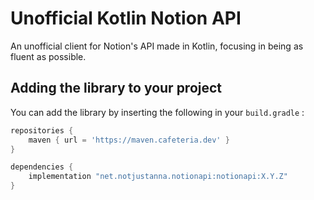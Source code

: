 # Unofficial Kotlin Notion API

An unofficial client for Notion's API made in Kotlin, focusing in being as fluent as possible.

## Adding the library to your project

You can add the library by inserting the following in your `build.gradle` :

```gradle
repositories {
    maven { url = 'https://maven.cafeteria.dev' }
}

dependencies {
    implementation "net.notjustanna.notionapi:notionapi:X.Y.Z"
}
```
